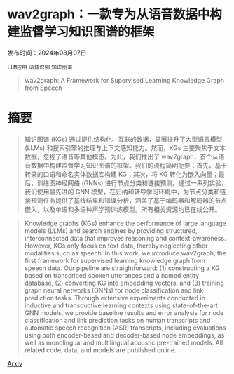 # wav2graph：一款专为从语音数据中构建监督学习知识图谱的框架

发布时间：2024年08月07日

`LLM应用` `语音识别` `知识图谱`

> wav2graph: A Framework for Supervised Learning Knowledge Graph from Speech

# 摘要

> 知识图谱 (KGs) 通过提供结构化、互联的数据，显著提升了大型语言模型 (LLMs) 和搜索引擎的推理与上下文感知能力。然而，KGs 主要聚焦于文本数据，忽视了语音等其他模态。为此，我们推出了 wav2graph，首个从语音数据中构建监督学习知识图谱的框架。我们的流程简明扼要：首先，基于转录的口语和命名实体数据库构建 KG；其次，将 KG 转化为嵌入向量；最后，训练图神经网络 (GNNs) 进行节点分类和链接预测。通过一系列实验，我们使用最先进的 GNN 模型，在归纳和转导学习环境中，为节点分类和链接预测任务提供了基线结果和错误分析，涵盖了基于编码器和解码器的节点嵌入，以及单语和多语种声学预训练模型。所有相关资源均已在线公开。

> Knowledge graphs (KGs) enhance the performance of large language models (LLMs) and search engines by providing structured, interconnected data that improves reasoning and context-awareness. However, KGs only focus on text data, thereby neglecting other modalities such as speech. In this work, we introduce wav2graph, the first framework for supervised learning knowledge graph from speech data. Our pipeline are straightforward: (1) constructing a KG based on transcribed spoken utterances and a named entity database, (2) converting KG into embedding vectors, and (3) training graph neural networks (GNNs) for node classification and link prediction tasks. Through extensive experiments conducted in inductive and transductive learning contexts using state-of-the-art GNN models, we provide baseline results and error analysis for node classification and link prediction tasks on human transcripts and automatic speech recognition (ASR) transcripts, including evaluations using both encoder-based and decoder-based node embeddings, as well as monolingual and multilingual acoustic pre-trained models. All related code, data, and models are published online.

[Arxiv](https://arxiv.org/abs/2408.04174)